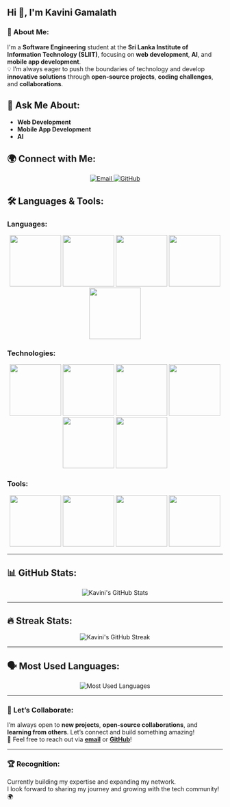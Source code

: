## Hi 👋, I'm **Kavini Gamalath**

### 🌱 About Me:
I'm a **Software Engineering** student at the **Sri Lanka Institute of Information Technology (SLIIT)**, focusing on **web development**, **AI**, and **mobile app development**.  
💡 I’m always eager to push the boundaries of technology and develop **innovative solutions** through **open-source projects**, **coding challenges**, and **collaborations**.

## 💬 Ask Me About:
- **Web Development**
- **Mobile App Development**
- **AI**  


## 🌍 Connect with Me:
<p align="center">
  <a href="mailto:kavinigamalath@gmail.com" target="_blank">
    <img src="https://img.shields.io/badge/Email-📧-red?style=flat&logo=gmail&logoColor=white" alt="Email"/>
  </a>
  <a href="https://github.com/Kavinigamalath" target="_blank">
    <img src="https://img.shields.io/badge/GitHub-%40Kavinigamalath-black?style=flat&logo=github&logoColor=white" alt="GitHub"/>
  </a>
</p>

## 🛠️ Languages & Tools:

### Languages:
<p align="center">
  <img src="https://img.shields.io/badge/python-3776AB?style=for-the-badge&logo=python&logoColor=white" width="120"/>
  <img src="https://img.shields.io/badge/javascript-F7DF1E?style=for-the-badge&logo=javascript&logoColor=black" width="120"/>
  <img src="https://img.shields.io/badge/java-007396?style=for-the-badge&logo=java&logoColor=white" width="120"/>
  <img src="https://img.shields.io/badge/html5-E34F26?style=for-the-badge&logo=html5&logoColor=white" width="120"/>
  <img src="https://img.shields.io/badge/css3-1572B6?style=for-the-badge&logo=css3&logoColor=white" width="120"/>
</p>

### Technologies:
<p align="center">
  <img src="https://img.shields.io/badge/react-61DAFB?style=for-the-badge&logo=react&logoColor=white" width="120"/>
  <img src="https://img.shields.io/badge/node.js-339933?style=for-the-badge&logo=node.js&logoColor=white" width="120"/>
  <img src="https://img.shields.io/badge/mongodb-47A248?style=for-the-badge&logo=mongodb&logoColor=white" width="120"/>
  <img src="https://img.shields.io/badge/mysql-4479A1?style=for-the-badge&logo=mysql&logoColor=white" width="120"/>
  <img src="https://img.shields.io/badge/express-000000?style=for-the-badge&logo=express&logoColor=white" width="120"/>
  <img src="https://img.shields.io/badge/react_native-61DAFB?style=for-the-badge&logo=react&logoColor=white" width="120"/>
</p>

### Tools:
<p align="center">
  <img src="https://img.shields.io/badge/git-F05032?style=for-the-badge&logo=git&logoColor=white" width="120"/>
  <img src="https://img.shields.io/badge/github-181717?style=for-the-badge&logo=github&logoColor=white" width="120"/>
  <img src="https://img.shields.io/badge/vite-646CFF?style=for-the-badge&logo=vite&logoColor=white" width="120"/>
  <img src="https://img.shields.io/badge/docker-2496ED?style=for-the-badge&logo=docker&logoColor=white" width="120"/>
</p>

---

## 📊 GitHub Stats:

<p align="center">
  <img src="https://github-readme-stats.vercel.app/api?username=Kavinigamalath&show_icons=true&count_private=true&hide=prs&theme=dark" alt="Kavini's GitHub Stats"/>
</p>

---

## 🔥 Streak Stats:

<p align="center">
  <img src="https://github-readme-streak-stats.herokuapp.com/?user=Kavinigamalath&theme=dark" alt="Kavini's GitHub Streak"/>
</p>

---

## 🗣️ Most Used Languages:

<p align="center">
  <img src="https://github-readme-stats.vercel.app/api/top-langs/?username=Kavinigamalath&layout=compact&theme=dark" alt="Most Used Languages"/>
</p>

---

### 🚀 Let’s Collaborate:
I’m always open to **new projects**, **open-source collaborations**, and **learning from others**. Let’s connect and build something amazing!  
🔗 Feel free to reach out via **[email](mailto:kavinigamalathofficial@gmail.com)** or **[GitHub](https://github.com/Kavinigamalath)**!

---

### 🏆 Recognition:
Currently building my expertise and expanding my network.  
I look forward to sharing my journey and growing with the tech community! 🌍

